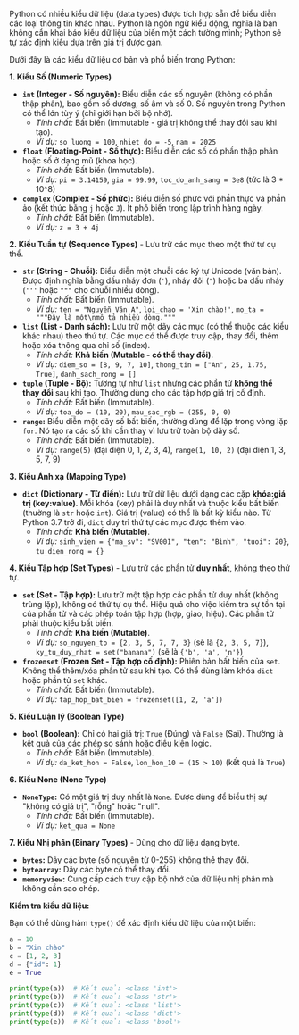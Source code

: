Python có nhiều kiểu dữ liệu (data types) được tích hợp sẵn để biểu diễn các loại thông tin khác nhau. Python là ngôn ngữ kiểu động, nghĩa là bạn không cần khai báo kiểu dữ liệu của biến một cách tường minh; Python sẽ tự xác định kiểu dựa trên giá trị được gán.

Dưới đây là các kiểu dữ liệu cơ bản và phổ biến trong Python:

**1. Kiểu Số (Numeric Types)**

* **`int` (Integer - Số nguyên):** Biểu diễn các số nguyên (không có phần thập phân), bao gồm số dương, số âm và số 0. Số nguyên trong Python có thể lớn tùy ý (chỉ giới hạn bởi bộ nhớ).
    * *Tính chất:* Bất biến (Immutable - giá trị không thể thay đổi sau khi tạo).
    * *Ví dụ:* `so_luong = 100`, `nhiet_do = -5`, `nam = 2025`
* **`float` (Floating-Point - Số thực):** Biểu diễn các số có phần thập phân hoặc số ở dạng mũ (khoa học).
    * *Tính chất:* Bất biến (Immutable).
    * *Ví dụ:* `pi = 3.14159`, `gia = 99.99`, `toc_do_anh_sang = 3e8` (tức là 3 * 10^8)
* **`complex` (Complex - Số phức):** Biểu diễn số phức với phần thực và phần ảo (kết thúc bằng `j` hoặc `J`). Ít phổ biến trong lập trình hàng ngày.
    * *Tính chất:* Bất biến (Immutable).
    * *Ví dụ:* `z = 3 + 4j`

**2. Kiểu Tuần tự (Sequence Types)** - Lưu trữ các mục theo một thứ tự cụ thể.

* **`str` (String - Chuỗi):** Biểu diễn một chuỗi các ký tự Unicode (văn bản). Được định nghĩa bằng dấu nháy đơn (`'`), nháy đôi (`"`) hoặc ba dấu nháy (`'''` hoặc `"""` cho chuỗi nhiều dòng).
    * *Tính chất:* Bất biến (Immutable).
    * *Ví dụ:* `ten = "Nguyễn Văn A"`, `loi_chao = 'Xin chào!'`, `mo_ta = """Đây là một\nmô tả nhiều dòng."""`
* **`list` (List - Danh sách):** Lưu trữ một dãy các mục (có thể thuộc các kiểu khác nhau) theo thứ tự. Các mục có thể được truy cập, thay đổi, thêm hoặc xóa thông qua chỉ số (index).
    * *Tính chất:* **Khả biến (Mutable - có thể thay đổi)**.
    * *Ví dụ:* `diem_so = [8, 9, 7, 10]`, `thong_tin = ["An", 25, 1.75, True]`, `danh_sach_rong = []`
* **`tuple` (Tuple - Bộ):** Tương tự như `list` nhưng các phần tử **không thể thay đổi** sau khi tạo. Thường dùng cho các tập hợp giá trị cố định.
    * *Tính chất:* Bất biến (Immutable).
    * *Ví dụ:* `toa_do = (10, 20)`, `mau_sac_rgb = (255, 0, 0)`
* **`range`:** Biểu diễn một dãy số bất biến, thường dùng để lặp trong vòng lặp `for`. Nó tạo ra các số khi cần thay vì lưu trữ toàn bộ dãy số.
    * *Tính chất:* Bất biến (Immutable).
    * *Ví dụ:* `range(5)` (đại diện 0, 1, 2, 3, 4), `range(1, 10, 2)` (đại diện 1, 3, 5, 7, 9)

**3. Kiểu Ánh xạ (Mapping Type)**

* **`dict` (Dictionary - Từ điển):** Lưu trữ dữ liệu dưới dạng các cặp **khóa:giá trị (key:value)**. Mỗi khóa (key) phải là duy nhất và thuộc kiểu bất biến (thường là `str` hoặc `int`). Giá trị (value) có thể là bất kỳ kiểu nào. Từ Python 3.7 trở đi, `dict` duy trì thứ tự các mục được thêm vào.
    * *Tính chất:* **Khả biến (Mutable)**.
    * *Ví dụ:* `sinh_vien = {"ma_sv": "SV001", "ten": "Bình", "tuoi": 20}`, `tu_dien_rong = {}`

**4. Kiểu Tập hợp (Set Types)** - Lưu trữ các phần tử **duy nhất**, không theo thứ tự.

* **`set` (Set - Tập hợp):** Lưu trữ một tập hợp các phần tử duy nhất (không trùng lặp), không có thứ tự cụ thể. Hiệu quả cho việc kiểm tra sự tồn tại của phần tử và các phép toán tập hợp (hợp, giao, hiệu). Các phần tử phải thuộc kiểu bất biến.
    * *Tính chất:* **Khả biến (Mutable)**.
    * *Ví dụ:* `so_nguyen_to = {2, 3, 5, 7, 7, 3}` (sẽ là `{2, 3, 5, 7}`), `ky_tu_duy_nhat = set("banana")` (sẽ là `{'b', 'a', 'n'}`)
* **`frozenset` (Frozen Set - Tập hợp cố định):** Phiên bản bất biến của `set`. Không thể thêm/xóa phần tử sau khi tạo. Có thể dùng làm khóa `dict` hoặc phần tử `set` khác.
    * *Tính chất:* Bất biến (Immutable).
    * *Ví dụ:* `tap_hop_bat_bien = frozenset([1, 2, 'a'])`

**5. Kiểu Luận lý (Boolean Type)**

* **`bool` (Boolean):** Chỉ có hai giá trị: `True` (Đúng) và `False` (Sai). Thường là kết quả của các phép so sánh hoặc điều kiện logic.
    * *Tính chất:* Bất biến (Immutable).
    * *Ví dụ:* `da_ket_hon = False`, `lon_hon_10 = (15 > 10)` (kết quả là `True`)

**6. Kiểu None (None Type)**

* **`NoneType`:** Có một giá trị duy nhất là `None`. Được dùng để biểu thị sự "không có giá trị", "rỗng" hoặc "null".
    * *Tính chất:* Bất biến (Immutable).
    * *Ví dụ:* `ket_qua = None`

**7. Kiểu Nhị phân (Binary Types)** - Dùng cho dữ liệu dạng byte.

* **`bytes`:** Dãy các byte (số nguyên từ 0-255) không thể thay đổi.
* **`bytearray`:** Dãy các byte có thể thay đổi.
* **`memoryview`:** Cung cấp cách truy cập bộ nhớ của dữ liệu nhị phân mà không cần sao chép.

**Kiểm tra kiểu dữ liệu:**

Bạn có thể dùng hàm `type()` để xác định kiểu dữ liệu của một biến:

```python
a = 10
b = "Xin chào"
c = [1, 2, 3]
d = {"id": 1}
e = True

print(type(a))  # Kết quả: <class 'int'>
print(type(b))  # Kết quả: <class 'str'>
print(type(c))  # Kết quả: <class 'list'>
print(type(d))  # Kết quả: <class 'dict'>
print(type(e))  # Kết quả: <class 'bool'>
```